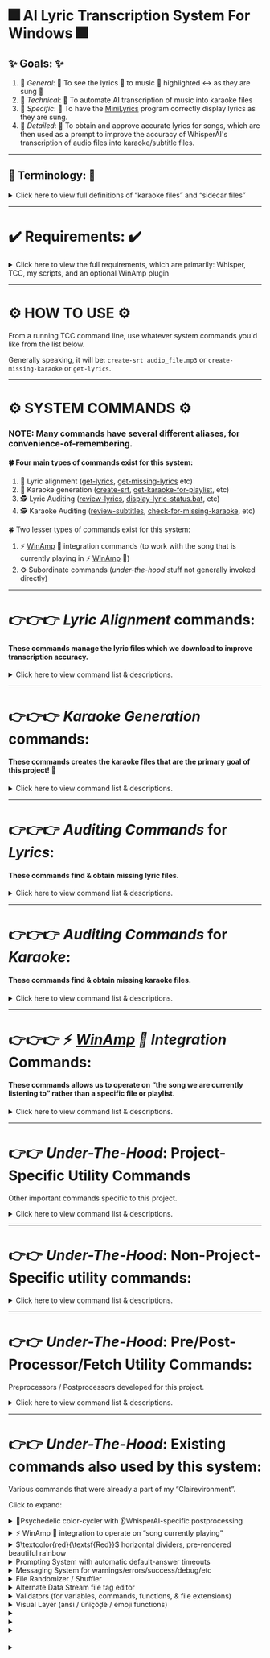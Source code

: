 # 🎆 AI Lyric Transcription System For Windows 🎆

## ✨ Goals: ✨

  1. 🥅 *General*: 🥅 To see the lyrics 📄 to music 🎵 highlighted ↔ as they are sung 🎤
  1. 🥅 *Technical*: 🥅 To automate AI transcription of music into karaoke files
  1. 🥅 *Specific*: 🥅 To have the [MiniLyrics](https://minilyrics.en.softonic.com/) program correctly display lyrics as they are sung.
  1. 🥅 *Detailed*: 🥅 To obtain and approve accurate lyrics for songs, which are then used as a prompt to improve the accuracy of WhisperAI's transcription of audio files into karaoke/subtitle files.

-----------------------------------------------------------------------------------------------------------------------------------------------

## 📓 Terminology: 📓

<details><summary>Click here to view full definitions of “karaoke files” and “sidecar files”</summary>  

&nbsp;

📑 *Karaoke Files*: 📑 We generally call both ```SRT files``` and ```LRC files``` “karaoke files”, which is a colloquial shorthand for “files capable of displaying the lyrics *as* they are sung”. This system generates ```SRT``` files, but includes a batch converter that converts ```SRT``` to ```LRC```.

&nbsp;

🏎 *Sidecar Files*: 🏎 A file of the *same* name, but *different* extension.

For example, ```filename.mp3``` might have a sidecar file named ```filename.txt```, which would typically be lyrics for a song, and a sidecar file named ```filename.jpg```, which would typically be the cover art to the song.  

Another example is when a program like ```whatever.exe``` has a ```whatever.ini`` *INI file* for its settings; That *INI* file is a sidecar file the *EXE* file. 
</details>

-----------------------------------------------------------------------------------------------------------------------------------------------

# ✔️ Requirements: ✔️

<details><summary>Click here to view the full requirements, which are primarily: Whisper, TCC, my scripts, and an optional WinAmp plugin</summary>  
  
  &nbsp; 
  
1. 👂 The [latest Faster-Whisper-XXL binaries](https://github.com/Purfview/whisper-standalone-win/releases/tag/Faster-Whisper-XXL)

    - The command ``faster-whisper-xxl.exe`` — our AI transriber — must be in your ```path```.

&nbsp;    

2. 💻 [JPSoft's TakeCommand (TCC) command-line v31+](https://jpsoft.com/all-downloads/all-downloads.html).  
    - Install TCC:
        - either from [JPSoft.com](https://jpsoft.com/all-downloads/all-downloads.html)
        - or via *WinGet* with the command: ```winget install JPSoft.tcmd```
          - No *WinGet*? Install it in *PowerShell* with the command ```Add-AppxPackage -Path "https://aka.ms/getwinget"``` 
          - or with command ```Add-AppxPackage -RegisterByFamilyName -MainPackage Microsoft.DesktopAppInstaller_8wekyb3d8bbwe```
    - Make ```c:\TCMD``` point to our [TCC](https://jpsoft.com/all-downloads/all-downloads.html) installation:
      - via the command: ```mklink c:\TCMD "c:\Program Files\TCMD31"``` 
      - The folder ```TCMD31``` may vary depending on what version of [TCC](https://jpsoft.com/all-downloads/all-downloads.html) is current.
    - Update TCC to be compatible with my scripts:
       - Open **TCC/TCMD** 
       - type ```option``` at the command line
       - In the upper-left is a section called *“Special Characters”*
       - Change the separator to “^” (the [caret character](https://en.wikipedia.org/wiki/Caret))

&nbsp;

3. 🖥 [Windows Terminal](https://jpsoft.com/all-downloads/all-downloads.html).  
    - Needed to support our colorful presentation
    - Install *Windows Terminal*:
      - either from [GitHub](https://github.com/microsoft/terminal/releases/)
      - or via *WinGet* with the command: ```winget install -e --id Microsoft.WindowsTerminal```
      - or from the Microsoft Store
    - Add *TCC* to your *Windows Terminal*:
      - Open up *Windows Terminal*
      - Hit Ctrl-, (yes, control-comma) to go into settings
      - Scroll to the bottom of the left pane and click *Add new profile*
      - Duplicate the PowerShell profile
      - Change the name to “TCC”
      - Change the command line to ```c:\tcmd\tcc.exe```
      - Change the starting directory to ```c:\tcmd```
      - Ensure *Run As Administrator* is turned on. 
      - Go into ```Appearance``` and change the font to *Cascadia Code*, which has the proper [ligature rendering](https://github.com/microsoft/cascadia-code#font-features) that I take advantage of cosmetically.
      

&nbsp;    


4. ⌨️ My full [Clairevironment](https://github.com/ClaireCJS/clairecjs_bat/) (a big ball of stuff which includes this project).
    - Technically you probably only need about 100 of these files.  
    - This folder has it's own ```sort``` and ```uniq``` executables (from [Cygwin](https://www.cygwin.com)) to ensure consistency
    - To install: 
```
git.exe clone https://github.com/ClaireCJS/clairecjs_bat/
mv BAT-and-UTIL-files-1 c:\bat\
set path=%path%;c:\bat\
copy c:\bat\tcmd.ini.bat c:\tcmd\tcmd.ini
copy c:\bat\tcstart.bat  c:\tcmd\tcstart.bat
copy c:\bat\alias.lst    c:\tcmd\alias.lst
```

&nbsp;

5. ☯️ Optional: For [automatic cleanup](../BAT-and-UTIL-files-1/clean-up-AI-transcription-trash-files) of leftover AI files across an entire computer:
    - Always be running  the ```Everything``` service, which comes with TakeCommand ([TCC](https://jpsoft.com/all-downloads/all-downloads.html))
    - Use ```start-everything.bat``` or ```start EVERYTHING.EXE -startup``` to start it, if it doesn't start automatically. 

&nbsp;

5. ⚡️ Optional: For 🦙 *[WinAmp](https://forums.winamp.com/forum/winamp/winamp-discussion/306661-winamp-5-666-released-build-3516)* 🦙 integration:
    - Install the [WinampNowPlayingToFile plugin](https://github.com/Aldaviva/WinampNowPlayingToFile)
    - Configure the [WinampNowPlayingToFile plugin](https://github.com/Aldaviva/WinampNowPlayingToFile) so that the 2ⁿᵈ line of its output file is the full filename of the currently playing song. 
    - This allows instant no-resource any-computer access to the location of which song file is currently playing in [WinAmp](https://forums.winamp.com/forum/winamp/winamp-discussion/306661-winamp-5-666-released-build-3516), allowing us to have commands that operate on “whatever song we are currently listening to” from any computer in the household. 🦙
      - Currently doesn't work if the music is paused, but a future update to the WinAmpNowPlayingToFile plugin is headed down the pipeline

&nbsp;

</details>

-----------------------------------------------------------------------------------------------------------------------------------------------

# ⚙️ HOW TO USE ⚙️

From a running TCC command line, use whatever system commands you'd like from the list below.

Generally speaking, it will be: ```create-srt audio_file.mp3``` or ```create-missing-karaoke``` or ```get-lyrics```.


-----------------------------------------------------------------------------------------------------------------------------------------------


# ⚙️ SYSTEM COMMANDS ⚙️

### NOTE: Many commands have several different aliases, for convenience-of-remembering.

#### 🍀 Four main types of commands exist for this system:

  1. 🎤️ Lyric alignment  ([get-lyrics](../BAT-and-UTIL-files-1/get-lyrics.bat),  [get-missing-lyrics](../BAT-and-UTIL-files-1/check-for-missing-lyrics.bat) etc)
  1. 🧏 Karaoke generation  ([create-srt](../BAT-and-UTIL-files-1/create-srt-from-file.bat), [get-karaoke-for-playlist](../BAT-and-UTIL-files-1/get-karaoke-for-playlist.bat), etc)
  1. 🕵 Lyric   Auditing ([review-lyrics](../BAT-and-UTIL-files-1/review-files.bat), [display-lyric-status.bat](../BAT-and-UTIL-files-1/display-lyric-status.bat), etc)
  1. 🕵 Karaoke Auditing ([review-subtitles](../BAT-and-UTIL-files-1/review-subtitles.bat), [check-for-missing-karaoke](../BAT-and-UTIL-files-1/check-for-missing-karaoke.bat), etc)
  
🍀 Two lesser types of commands exist for this system:

  1. ⚡ [WinAmp](https://forums.winamp.com/forum/winamp/winamp-discussion/306661-winamp-5-666-released-build-3516) 🦙 integration commands (to work with the song that is currently playing in ⚡️ [WinAmp](https://forums.winamp.com/forum/winamp/winamp-discussion/306661-winamp-5-666-released-build-3516) 🦙)
  1. ⚙️ Subordinate commands (*under-the-hood* stuff not generally invoked directly)

-----------------------------------------------------------------------------------------------------------------------------------------------

# 👉👉👉 *Lyric Alignment* commands:

#### These commands manage the lyric files which we download to improve transcription accuracy.


<details><summary>Click here to view command list & descriptions.</summary>  

### 🌟 [get-lyrics {*songfile*} / get-lyrics-for-song {*songfile*} / get-lyrics-via-multiple-sources {*songfile*}](../BAT-and-UTIL-files-1/get-lyrics-via-multiple-sources.bat):

Obtains the lyrics for a particular song file. 
- These transcriptions work **much** better when you have a lyric set. 
- This checks local sidecar files, local lyric repository, Genius, and Google — to obtain lyric files with as much ease possible.

### 🌟 [get-lyrics-for-currently-playing-song ](../BAT-and-UTIL-files-1/get-lyrics-for-currently-playing-song.bat):

If 🦙 *[WinAmp](https://forums.winamp.com/forum/winamp/winamp-discussion/306661-winamp-5-666-released-build-3516)* 🦙 integration is enabled, get lyrics for *the song currently being played*.


### 🌟 [get-missing-lyrics-here.bat](../BAT-and-UTIL-files-1/get-missing-lyrics-here.bat) / [get-missing-lyrics](../BAT-and-UTIL-files-1/get-missing-lyrics-here.bat) / [gmlh](../BAT-and-UTIL-files-1/get-missing-lyrics-here.bat) / [gml](../BAT-and-UTIL-files-1/get-missing-lyrics-here.bat):

Gets lyrics for all the files *in the current folder* that do not have *approved* lyric files.
(Uses [check-for-missing-lyrics.bat](../BAT-and-UTIL-files-1/check-for-missing-lyrics.bat).)


### 🌟 [get-lyrics-for-playlist.bat](../BAT-and-UTIL-files-1/get-lyrics-for-playlist.bat):

Gets lyrics for all the files *in a playlist* that do not have *approved* lyric files, in random order to avoid alphabetical bias.  
(Uses [check-for-missing-lyrics.bat](../BAT-and-UTIL-files-1/check-for-missing-lyrics.bat).)




</details>

-----------------------------------------------------------------------------------------------------------------------------------------------


# 👉👉👉 *Karaoke Generation* commands:

#### These commands creates the karaoke files that are the primary goal of this project! 🎈

<details><summary>Click here to view command list & descriptions.</summary>  

### 🌟 create-srt {*songfile*} / [create-srt-from-file {*songfile*}](../BAT-and-UTIL-files-1/create-srt-from-file.bat):

**Create karaoke for one audio file.**
Performs the AI transcription process for a single song file.
Run without parameters to see various options, including but not limited to  ```ai``` (skips the lyrics component), ```fast``` (shortens prompt timer lengths), ```force``` (generate it even if it already exists), and ```LyricsApproved``` (consider all lyric files to be *pre-approved* even if not explicitly marked as such).


### 🌟 srtthis / [create-srt-file-for-currently-playing-song.bat](../BAT-and-UTIL-files-1/create-srt-file-for-currently-playing-song.bat):

If 🦙 *[WinAmp](https://forums.winamp.com/forum/winamp/winamp-discussion/306661-winamp-5-666-released-build-3516)* 🦙 integration is enabled, creates karaoke file for *the song currently being played*.


### 🌟 cmk / cmkf / [create-missing-karaoke-files / create-the-missing-karaokes-here](../BAT-and-UTIL-files-1/create-the-missing-karaokes-here.bat):

Create karaoke files for **all songs** *in the current folder* that do not have them


### 🌟 ❗TODO❗ [get-karaoke-for-playlist.bat](../BAT-and-UTIL-files-1/get-karaoke-for-playlist.bat):

Create karaoke files for **all songs** *in a playlist* that do not have them — Traverses a playlist, running ```create-SRT``` on every file in the playlist. (In random order, to prevent alphabetical bias.)


### 🌟 ❗TODO❗ create-karaoke-automatically-from-approved-lyrics.bat {folder to recurse through]:

Create karaoke files for **all songs** in a *folder tree* that do not have them, as long as their lyric file has been previously approved. This is intended so one can spend 100% of time aligning/approving lyrics (i.e. with ```get-lyrics-for-playlist.bat```), then go to bed and run this to generate everything that has pre-approved lyrics, saving the karaoke generation for another time (like when you are asleep). 



### 🌟 [create-SRT-without-lyrics-or-voice-detection-for-an-entire-folder-tree.bat](../BAT-and-UTIL-files-1/create-SRT-without-lyrics-or-voice-detection-for-an-entire-folder-tree.bat):

Rarely used side-utility: Creates karaoke files for **all songs** in a *folder tree* without using lyric files or voice detection (VAD). This is useful for folders of hundreds sound clips and small samples, where you just want to get a lot done without the extra overhead of lyrics and without the extra time delay of loading the VAD model.

</details>

-----------------------------------------------------------------------------------------------------------------------------------------------

# 👉👉👉 *Auditing Commands* for *Lyrics*:

#### These commands find & obtain missing lyric files.

<details><summary>Click here to view command list & descriptions.</summary>  

### 🌟 [review-lyrics / review-all-TXTs / review-TXTs.bat](../BAT-and-UTIL-files-1/review-files.bat):

Reviews all lyric files in current folder, using ```print-with-columns``` to reduce scrolling up.


### 🌟 dls / [display-lyric-status.bat](../BAT-and-UTIL-files-1/display-lyric-status.bat):

Displays the lyric status (approved, unapproved, or unset) for all lyric files in current folder. 
To have this happen automatically when changing into a folder,  ```alias cd=call cd-alias.bat```,  then create ```autorun.bat``` in the base of your collection, containing the command:
```@if exist *.txt (call display-lyric-status)```
![image](https://github.com/user-attachments/assets/0ccdebd6-7e26-4a2b-91ee-c3e0cfe9f147)



### 🌟 cfml / cmlf / [check-for-missing-lyrics](../BAT-and-UTIL-files-1/check-for-missing-lyrics.bat):

Displays a list of files in the *current folder* which are missing *approved lyric* files


### 🌟 Lyric Auditor: cpfml / cpmlf / [check-playlist-for-missing-lyrics](../BAT-and-UTIL-files-1/get-playlist-for-missing-lyrics.bat):

Displays a list of files in a *playlist* which are missing *approved lyric* files.

![image](https://github.com/user-attachments/assets/42fb6e4e-2cea-48e1-bbc8-499454c201ae)

</details>

-----------------------------------------------------------------------------------------------------------------------------------------------

# 👉👉👉 *Auditing Commands* for *Karaoke*:

#### These commands find & obtain missing karaoke files.

<details><summary>Click here to view command list & descriptions.</summary>  

### 🌟 [review-subtitles / review-all-SRTs / review-SRTs.bat / review-LRCs.bat](../BAT-and-UTIL-files-1/review-subtitles.bat):

Reviews all karaoke files in current folder, using ```print-with-columns``` to eliminate most scrolling up.

![image](https://github.com/user-attachments/assets/9b579cf2-ca93-4684-aec5-35df8c793143)


### 🌟 cfmk / [check-for-missing-karaoke](../BAT-and-UTIL-files-1/check-for-missing-karaoke.bat):

Displays a list of files in the *current folder* which are missing *karaoke* files

![image](https://github.com/user-attachments/assets/61e1f155-a798-4668-945a-7d7dd2ac06dc)


### 🌟 Playlist Auditor: [CheckAFilelistForFilesMissingSidecarFilesOfTheProvidedExtension](../BAT-and-UTIL-files-1/check_a_filelist_for_files_missing_sidecar_files_of_the_provided_extensions.py):

Processes a playlist to create a new playlist consisting of only the songs missing karaoke files.

EXAMPLE:
```
check_a_filelist_for_files_missing_sidecar_files_of_the_provided_extensions.py PlayList.m3u *.srt;*.lrc ``CreateSRTFileWrite
```
^^^ This example goes through the file ```PlayList.m3u```, checks for all files that do not have karaoke files (i.e. no ```*.srt``` or ```*.lrc``` sidecar file), creates a ```PlayList-without lrc srt.m3u``` consisting of those files.  Bbecause the `````CreateSRTFileWrite``` option was used, it also generates a script to actually create the missing karaoke files.  The ``GetLyricsFileWrite``` option can instead be used to *ONLY* obataining lyrics, and save the karaoke generation for later.

![image](https://github.com/user-attachments/assets/5b368467-b23b-4039-b3df-c4dc85e90ad5)

</details>

-----------------------------------------------------------------------------------------------------------------------------------------------


# 👉👉👉 ⚡️ *[WinAmp](https://forums.winamp.com/forum/winamp/winamp-discussion/306661-winamp-5-666-released-build-3516) 🦙 Integration* Commands:

#### These commands allows us to operate on “the song we are currently listening to” rather than a specific file or playlist.

<details><summary>Click here to view command list & descriptions.</summary>  

### 🌟 [get-lyrics-for-currently-playing-song ](../BAT-and-UTIL-files-1/get-lyrics-for-currently-playing-song.bat):

Runs ```get-lyrics``` on *the song currently being played* in ⚡️ [WinAmp](https://forums.winamp.com/forum/winamp/winamp-discussion/306661-winamp-5-666-released-build-3516) 🦙.


### 🌟 srtthis / [create-srt-file-for-currently-playing-song.bat](../BAT-and-UTIL-files-1/create-srt-file-for-currently-playing-song.bat):

Runs ```create-srt``` on *the song currently being played* in ⚡️ [WinAmp](https://forums.winamp.com/forum/winamp/winamp-discussion/306661-winamp-5-666-released-build-3516) 🦙.


### 🌟 Karaoke insertion fudger - [eccsrt2lrc2clip.bat](../BAT-and-UTIL-files-1/eccsrt2lrc2clip.bat):

In certain very rare situations, [MiniLyrics](https://minilyrics.en.softonic.com/) does not auto-import the generated SRT file.  Because [MiniLyrics](https://minilyrics.en.softonic.com/) primarily uses LRC instead of SRT, it can sometimes miss an SRT. When this happens, the SRT must be converted to LRC, copied to the clipboard, and pasted into the [MiniLyrics](https://minilyrics.en.softonic.com/) lyric window manually. This script handles that by detecting the current song playing, converting it's SRT to LRC, copying it to the clipboard, and automatically opening [MiniLyrics](https://minilyrics.en.softonic.com/)'s lyric editor window. All the user has to do is paste and save.

</details>

-----------------------------------------------------------------------------------------------------------------------------------------------

# 👉👉 *Under-The-Hood*: Project-Specific Utility Commands 

Other important commands specific to this project.

<details><summary>Click here to view command list & descriptions.</summary>  

### 🌟 [srt2lrc.py](../BAT-and-UTIL-files-1/srt2lrc.py):

A *batch* SRT-file to LRC-file converter. Used by [eccsrt2lrc2clip.bat](../BAT-and-UTIL-files-1/eccsrt2lrc2clip.bat)


### 🌟 [srt2txt.py](../BAT-and-UTIL-files-1/srt2txt.py):

A *single-file* SRT-file to TXT-file converter. 


### 🌟 [approve-lyrics / approve-lyric-file {lyric_file}](../BAT-and-UTIL-files-1/approve-lyric-file.bat) / [disapprove-lyrics / disapprove-lyric-file {lyric_file}](../BAT-and-UTIL-files-1/disapprove-lyric-file.bat):

Marks lyric file with approval/disapproval so that we can pre-approve lyric files in advance of transcription process. Uses [Alternate Data Streams](https://superuser.com/questions/186627/anybody-have-a-legitimate-use-for-alternate-data-streams-in-ntfs) to store approval tags in a database-less, file-less way.

![image](https://github.com/user-attachments/assets/c48e2ed3-c1fb-4760-8ba8-c9accf691178)

### 🌟 [approve-subtitles / approve-subtitle-file {subtitle_file}](../BAT-and-UTIL-files-1/approve-subtitle-file.bat) / [disapprove-subtitles / disapprove-subtitle-file {subtitle_file}](../BAT-and-UTIL-files-1/disapprove-subtitle-file.bat):

Same as above but for karaoke files.

</details>

-----------------------------------------------------------------------------------------------------------------------------------------------

# 👉👉 *Under-The-Hood*: Non-Project-Specific utility commands:

<details><summary>Click here to view command list & descriptions.</summary>  

### 🌟 [print_with_columns.py](../BAT-and-UTIL-files-1/print_with_columns.py) / [newspaper.bat](../BAT-and-UTIL-files-1/newspaper.bat):

Created to review lyrics & karaoke for this project without the interruption of having to scroll up!

Displays text in column (“newspaper”) format with columns.
A useful replacement for the ```type``` command.


### 🌟 [google.py](../BAT-and-UTIL-files-1/google.py):

Invokes a google search in primary browser, all while properly preserving the quotes given at the command line. 
Way harder to do than it should be.

### 🌟 [insert-before-each-line.py](../BAT-and-UTIL-files-1/insert-before-each-line.py) / [insert-after-each-line.py](../BAT-and-UTIL-files-1/insert-after-each-line.py):

Inserts text before/after each line of STDIN. Used for script generation.   
Put ```{{{{QUOTE}}}}``` in the argument to turn it into a quote mark in the final output.

### 🌟 [unique-lines.pl](../BAT-and-UTIL-files-1/unique-lines.pl):

Display each *unique* line in a file. Much like the ```uniq``` command except that no pre-sorting is required.
[Also has postprocessor functionality listed below]

</details>

-----------------------------------------------------------------------------------------------------------------------------------------------


# 👉👉 *Under-The-Hood*: Pre/Post-Processor/Fetch Utility Commands:

Preprocessors / Postprocessors developed for this project.

<details><summary>Click here to view command list & descriptions.</summary>  

### 🌟 [get-lyrics-with-lyricsgenius-json-processor.pl](../BAT-and-UTIL-files-1/get-lyrics-with-lyricsgenius-json-processor.pl):

The lyric downloader we use for Genius saves lyrics as a ```JSON file```. This extracts the actual lyrics from that file, with minimal preprocessing.

### 🌟 [unique-lines.pl](../BAT-and-UTIL-files-1/unique-lines.pl):

A lyric postprocessor that removes tons of junk from downloaded lyrics, only shows unique lines (to help fit into WhisperAI's 224-token prompt limit), and smushes all the lyrics into a single line (for use as a command line option). Started as a spiritual fork of ``uniq``` that doesn't require file sorting (to avoid using up the 224 max tokens for WhisperAI with repeating lyrics), and grew into full-fledged lyric preprocessor that does much lyric massaging. Including putting a period at the end of each line, which is later removed by our subtitle postprocessor.


### 🌟 [remove-period-at-ends-of-lines.pl](../BAT-and-UTIL-files-1/remove-period-at-ends-of-lines.pl):

The final subtitle postprocessor, which removes periods from end of each line in a subtitle. 
Preserves periods for words like “Mr.”, “Dr.”, “approx”, etc

**Rationale:** We add “invisible” periods to the end of each line of lyrics, so that WhisperAI's ```--sentence``` option is influenced by where lyric posters post the line breaks in their lyrics. It absolutely helped. A lot. Hours were spent determiing this and, and it was obvious from the first [of many] tests.   We then remove these periods (making them “invisible”) afterward, because they are ugly and often not even gramatically correct — just correct for *timing* purposes.  

This also also has some extra functionality slipped in to de-censoring some curse words that WhisperAI censors.
This functoinality can be suppressed with the ```--leave-censorship``` or ```-L``` options.

</details>

-----------------------------------------------------------------------------------------------------------------------------------------------

# 👉👉 *Under-The-Hood*: Existing commands also used by this system:

Various commands that were already a part of my “Clairevironment”.

Click to expand:

<details><summary>🌈Psychedelic color-cycler with 👂WhisperAI-specific postprocessing</summary>  

### 🌟 [copy-move-post.py](../BAT-and-UTIL-files-1/copy-move-post.py):

A cosmetic postprocessor which employes ANSI color-cycling to inbue a psychedelic effect onto text by cycling the colors of the primary text color through the visible spectrum. Originally written to combat “hangxiety” — anxiety over whether your code has hung — by affecting screenoutput without actually generating any “real” output. Then enhanced to postprocess the output to the ```move``` and ```copy``` commands with emoji, color, italics, double-height text for summaries, and more. Finally, enhanced again with explicit postprocessing for WhisperAI's transcription output.

Uses my [claire_console.py](../BAT-and-UTIL-files-1/clairecjs_utils/claire_console.py) library to achieve the color-cycling.

&nbsp;
</details>

<details><summary>⚡ WinAmp 🦙 integration to operate on “song currently playing”</summary>  

### 🌟 [go-to-currently-playing-song-dir.bat](../BAT-and-UTIL-files-1/go-to-currently-playing-song-dir.bat):

Used in this project for ⚡ [WinAmp](https://forums.winamp.com/forum/winamp/winamp-discussion/306661-winamp-5-666-released-build-3516) 🦙 integration only. Changes current folder to same folder that the song we are listening to is in.  (The change-folder script is actually generated by [edit-currently-playing-attrib.bat](../BAT-and-UTIL-files-1/edit-currently-playing-attrib.bat))

&nbsp;
### 🌟 [edit-currently-playing-attrib-helper.pl](../BAT-and-UTIL-files-1/edit-currently-playing-attrib-helper.pl):

Used in this project for 🦙 *[WinAmp](https://forums.winamp.com/forum/winamp/winamp-discussion/306661-winamp-5-666-released-build-3516)* 🦙 integration only, by ```go-to-currently-playing-song-dir.bat``` to determine the folder of the current song playing. Processes the ```winamp_now_playing.txt``` file generated by the [WinampNowPlayingToFile plugin](https://github.com/Aldaviva/WinampNowPlayingToFile) to determine this information. 
This method was used becuase API calls would limit us to only using this on the same computer that is running [WinAmp](https://forums.winamp.com/forum/winamp/winamp-discussion/306661-winamp-5-666-released-build-3516), and we want to be able to run this from *other* computers in the household, without having to poke through any kind of security. This is a very ad-hoc organic spaghetti script that isn't at all nice-looking, but was fixedu p a lot in 2024 to branch past all the horribly ugly legacy 2008, 2009, 2012, and 2013 code, which all worked with the [Last.FM](https://www.last.fm/user/ClioCJS) logfile, an approach we have discontinued because it would create a big hassle every time Last.FM updated their logfile format.


&nbsp;
</details>

<details><summary>$\textcolor{red}{\textsf{Red}}$  horizontal dividers, pre-rendered beautiful rainbow</summary>  

hi!

\textsf{%$\textcolor{red}{p}\textcolor{orange}{r}\textcolor{yellow}{e}\textcolor{lime}{-}\textcolor{green}{r}\textcolor{teal}{e}\textcolor{cyan}{n}\textcolor{blue}{d}\textcolor{violet}{e}\textcolor{magenta}{r}\textcolor{pink}{e}\textcolor{red}{d}\textcolor{orange}{ }\textcolor{yellow}{r}\textcolor{lime}{a}\textcolor{green}{i}\textcolor{teal}{n}\textcolor{cyan}{b}\textcolor{blue}{o}\textcolor{violet}{w}\textcolor{magenta}{ }\textcolor{pink}{h}\textcolor{red}{o}\textcolor{orange}{r}\textcolor{yellow}{i}\textcolor{lime}{z}\textcolor{green}{o}\textcolor{teal}{n}\textcolor{cyan}{t}\textcolor{blue}{a}\textcolor{violet}{l}\textcolor{magenta}{ }\textcolor{pink}{d}\textcolor{red}{i}\textcolor{orange}{v}\textcolor{yellow}{i}\textcolor{lime}{d}\textcolor{green}{e}\textcolor{teal}{r}\textcolor{cyan}{s}$%}

hi2!



$\textcolor{red}{\textsf{pre}}$$\textcolor{orange}{\textsf{-re}}$%
$\textcolor{yellow}{\textsf{nde}}$%
$\textcolor{lime}{\textsf{red}}$%
$\textcolor{green}{\textsf{ rai}}$$\textcolor{teal}{\textsf{nbow}}$
$\textcolor{cyan}{\textsf{ hor}}$%
$\textcolor{blue}{\textsf{izon}}$%
$\textcolor{violet}{\textsf{tal}}$%
$\textcolor{magenta}{\textsf{ div}}$%
$\textcolor{pink}{\textsf{iders}}$



$\textcolor{red}{\textsf{pre}}$%
$\textcolor{orange}{\textsf{-re}}$%
$\textcolor{yellow}{\textsf{nde}}$%
$\textcolor{lime}{\textsf{red}}$%
$\textcolor{green}{\textsf{ rai}}$%
$\textcolor{teal}{\textsf{nbow}}$%
$\textcolor{cyan}{\textsf{ hor}}$%
$\textcolor{blue}{\textsf{izon}}$%
$\textcolor{violet}{\textsf{tal}}$%
$\textcolor{magenta}{\textsf{ div}}$%
$\textcolor{pink}{\textsf{iders}}$


$\textcolor{orange}{\textsf{Orange}}$ 
$\textcolor{Yellow}{\textsf{Yellow}}$ 


### 🌟 [divider.bat](../BAT-and-UTIL-files-1/display-horizontal-divider.bat):

Pre-rendered [pretty rainbow-ized horizontal dividers](../BAT-and-UTIL-files-1/dividers/) to separate out output into sections.
&nbsp;
</details>

<details><summary>Prompting System with automatic default-answer timeouts</summary>  

### 🌟 [askYN.bat](../BAT-and-UTIL-files-1/askYN.bat):

The Yes/No prompting system with automatic-default-answer prompt timeouts.
&nbsp;
</details>

<details><summary>Messaging System for warnings/errors/success/debug/etc</summary>  

### 🌟 [print-message.bat](../BAT-and-UTIL-files-1/print-message.bat):

The messaging system (used by [warning.bat](../BAT-and-UTIL-files-1/warning.bat), [debug.bat](../BAT-and-UTIL-files-1/debug.bat), [error.bat](../BAT-and-UTIL-files-1/error.bat), [fatal_error.bat](../BAT-and-UTIL-files-1/fatalerror.bat), [success.bat](../BAT-and-UTIL-files-1/success.bat), [celebration.bat](../BAT-and-UTIL-files-1/celebration.bat), [important.bat](../BAT-and-UTIL-files-1/important.bat), [important_less.bat](../BAT-and-UTIL-files-1/important_less.bat), [advice](../BAT-and-UTIL-files-1/advice.bat), [unimportant](../BAT-and-UTIL-files-1/unimportant.bat), etc)

&nbsp;

</details>

<details><summary>File Randomizer / Shuffler</summary>  
### 🌟 [randomize-file.pl](../BAT-and-UTIL-files-1/randomize-file.pl.bat):

Scrambles the lines of STDIN.  One could think of it as shuffling/randomizing a playlist/filelist.  Used to do things in random orders.

&nbsp;
</details>
<details><summary>Alternate Data Stream file tag editor</summary>  

### 🌟 [add-ADS-tag-to-file.bat](../BAT-and-UTIL-files-1/add-ADS-tag-to-file.bat) / [remove-ADS-tag-from-file.bat](../BAT-and-UTIL-files-1/remove-ADS-tag-from-file.bat) / [display-ADS-tag-from-file.bat](../BAT-and-UTIL-files-1/display-ADS-tag-from-file.bat):

Commands for displaying tags, and for adding/removing tags to files using [Alternate Data Streams](https://superuser.com/questions/186627/anybody-have-a-legitimate-use-for-alternate-data-streams-in-ntfs). Used for lyric [dis]approval.

&nbsp;
</details>





<details><summary>Validators (for variables, commands, functions, & file extensions)</summary>  

### 🌟 [validate-environment-variables {list of env-var names}](../BAT-and-UTIL-files-1/validate-environment-variable.bat):

Validates whether environment variables (and the files they point to!) exist.

### 🌟 [validate-in-path {list of commands}](../BAT-and-UTIL-files-1/validate-in-path.bat):

Validates whether commands (be they internal, alias, or not) are in the path

### 🌟 [validate-is-extension {filename} {list of extensions}](../BAT-and-UTIL-files-1/validate-is-extension.bat):

Validates whether a file has an acceptable file extension.  

### 🌟 [validate-is-function {list of functions}](../BAT-and-UTIL-files-1/validate-function.bat):

Validates whether a TCC user %@function is defined or not

&nbsp;
</details>









<details><summary>Visual Layer (ansi / űńîçőḑѐ / emoji functions)</summary>  

### 🌟 [bigecho.bat](../BAT-and-UTIL-files-1/bigecho.bat):

Echos text in double-height (using VT100 double-height ANSI codes). Requires ```set-ansi```.

### 🌟 [set-ansi.bat](../BAT-and-UTIL-files-1/set-ansi.bat):

Sets envirionment variables (or user functions) for all the ansi codes we know to exist, as well as for our messaging system ([print-message.bat](../BAT-and-UTIL-files-1/print-message.bat)). Read the VT100 and VT220 manuals all the way through for this.

### 🌟 [set-emojis.bat](../BAT-and-UTIL-files-1/set-emojis.bat):

Sets all the emoji we care to set, using the [emoji.env](../BAT-and-UTIL-files-1/emoji.env) file to add new emoji.

### 🌟 [fast_cat.exe](../BAT-and-UTIL-files-1/cat_fast.exe):

Version of ```cat.exe``` deemed to be the fastest. I have several versions of the unix ```cat``` command, but this is the one I use for speediness. Piping things to ```fast_cat``` or ```cat_fast``` fixes ANSI rendering errors and is a required step for modern color rendering if you use [TCC](https://jpsoft.com/all-downloads/all-downloads.html) in conjunction with Windows Terminal.


&nbsp;

</details>




		  
<details><summary></summary>  
&nbsp;
</details>
<details><summary></summary>  
&nbsp;
</details>
<details><summary></summary>  
&nbsp;
</details>
&nbsp;
<details><summary></summary>  



<details><summary>Click here to view the remaining command list & descriptions.</summary>  


### 🌟 [run-piped-input-as-bat.bat](../BAT-and-UTIL-files-1/run-piped-input-as-bat.bat):

Receives piped input and runs it as if it were typed to the command line. Dangerous stuff!



### 🌟 [delete-zero-byte-files.bat](../BAT-and-UTIL-files-1/delete-zero-byte-files.bat) {filemask}:

Deletes all 0-byte files matching a filemask. Removes 0-byte files to save us having to check EVERY file for non-zero-ness.

### 🌟 [del-if-exists.bat](../BAT-and-UTIL-files-1/del-if-exists.bat):

Delete a file, but only if it exists.


&nbsp;


### 🌟 [change-single-quotes-to-double-apostrophes.py](../BAT-and-UTIL-files-1/change-single-quotes-to-double-apostrophes.py):

Changes single quotes (```"```) into double-apostrophes (```''```). 
Quote conversion offloaded into python script to avoid command-line complications with varoius quote symbols.

&nbsp;

### 🌟 [mp3index.bat](../BAT-and-UTIL-files-1/mp3index.bat):

Prints a list of all audio files (mp3, flac, wav, etc).
Technically should be called “```audio_file_index.bat```”. 





&nbsp;
</details>


-----------------------------------------------------------------------------------------------------------------------------------------------
-----------------------------------------------------------------------------------------------------------------------------------------------


🏁🏁🏁 🔚 
![image](https://github.com/user-attachments/assets/9abdb1a5-c50a-424c-b151-144046fedd93)


